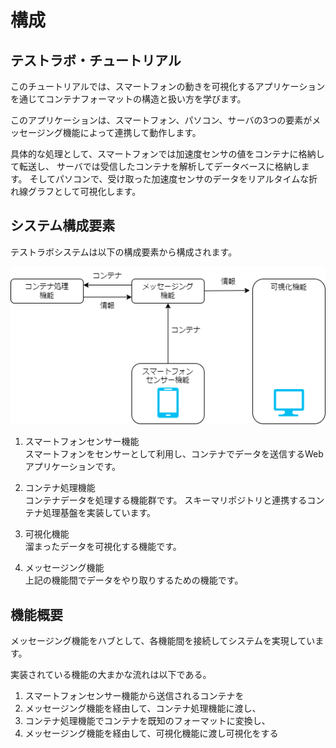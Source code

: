 # 構成

## テストラボ・チュートリアル
このチュートリアルでは、スマートフォンの動きを可視化するアプリケーションを通じてコンテナフォーマットの構造と扱い方を学びます。

このアプリケーションは、スマートフォン、パソコン、サーバの3つの要素がメッセージング機能によって連携して動作します。

具体的な処理として、スマートフォンでは加速度センサの値をコンテナに格納して転送し、
サーバでは受信したコンテナを解析してデータベースに格納します。
そしてパソコンで、受け取った加速度センサのデータをリアルタイムな折れ線グラフとして可視化します。


## システム構成要素

テストラボシステムは以下の構成要素から構成されます。

![](environment/overview.drawio.png)

1. スマートフォンセンサー機能  
スマートフォンをセンサーとして利用し、コンテナでデータを送信するWebアプリケーションです。

1. コンテナ処理機能  
コンテナデータを処理する機能群です。
スキーマリポジトリと連携するコンテナ処理基盤を実装しています。

1. 可視化機能  
溜まったデータを可視化する機能です。

1. メッセージング機能  
上記の機能間でデータをやり取りするための機能です。

## 機能概要

メッセージング機能をハブとして、各機能間を接続してシステムを実現しています。

実装されている機能の大まかな流れは以下である。

1. スマートフォンセンサー機能から送信されるコンテナを
2. メッセージング機能を経由して、コンテナ処理機能に渡し、
3. コンテナ処理機能でコンテナを既知のフォーマットに変換し、
4. メッセージング機能を経由して、可視化機能に渡し可視化をする

<!--
## テストラボで検討されていないこと
- サービス提供の品質
- セキュリティへの対応
  - ユーザ認証
  - システム管理者の認証
  - 各モジュールのバージョンアップ等
- 可用性のための冗長化構成
- データのバックアップなど運用に関する事項
-->